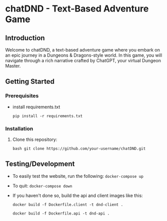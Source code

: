 # chatDND - Text-Based Adventure Game

## Introduction

Welcome to chatDND, a text-based adventure game where you embark on an epic journey in a Dungeons & Dragons-style world. In this game, you will navigate through a rich narrative crafted by ChatGPT, your virtual Dungeon Master.

## Getting Started

### Prerequisites

- install requirements.txt

    ```pip install -r requirements.txt```

### Installation

1. Clone this repository:

   ```bash git clone https://github.com/your-username/chatDND.git```

## Testing/Development
- To easily test the website, run the following:
    ```docker-compose up```
- To quit:
    ```docker-compose down```
- If you haven't done so, build the api and client images like this:
  
    ```docker build -f Dockerfile.client -t dnd-client .```
  
    ```docker build -f Dockerfile.api -t dnd-api .```
